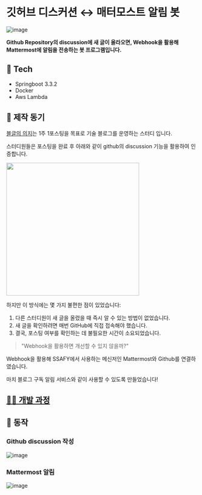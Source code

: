 # 깃허브 디스커션 ↔  매터모스트 알림 봇
![image](https://github.com/user-attachments/assets/6b90c188-bc2e-4af6-b5b8-bf9b136f9cea)

**Github Repository의 discussion에 새 글이 올라오면, Webhook을 활용해 Mattermost에 알림을 전송하는 봇 프로그램입니다.**

## 🔧 Tech
- Springboot 3.3.2
- Docker
- Aws Lambda

## 📖 제작 동기
[블글의 의지](https://github.com/SSAFY12th/beulgeul_ui-uiji/discussions)는 1주 1포스팅을 목표로 기술 블로그를 운영하는 스터디 입니다.

스터디원들은 포스팅을 완료 후 아래와 같이 github의 discussion 기능을 활용하여 인증합니다.

<img src="https://github.com/user-attachments/assets/39aaffa6-aaf0-4ad5-89db-c5987c1960b4" height="350"/>

<br>

하지만 이 방식에는 몇 가지 불편한 점이 있었습니다:

1. 다른 스터디원이 새 글을 올렸을 때 즉시 알 수 있는 방법이 없었습니다.
2. 새 글을 확인하려면 매번 GitHub에 직접 접속해야 했습니다.
3. 결국, 포스팅 여부를 확인하는 데 불필요한 시간이 소요되었습니다.

> "Webhook을 활용하면 개선할 수 있지 않을까?"

Webhook을 활용해 SSAFY에서 사용하는 메신저인 Mattermost와 Github를 연결하였습니다.

마치 블로그 구독 알림 서비스와 같이 사용할 수 있도록 만들었습니다!


## [👨‍💻 개발 과정](https://velog.io/@skb0516/github-mattermost-%EC%9B%B9%ED%9B%85-%EC%97%B0%EB%8F%99%EB%B8%94%EA%B8%80-%EB%B4%87-%EC%A0%9C%EC%9E%91%EA%B8%B0)

## 🚀 동작

### **Github discussion 작성**

![image](https://github.com/user-attachments/assets/3d3443c6-a2f1-453b-996e-925b867024e0)

### **Mattermost 알림**

![image](https://github.com/user-attachments/assets/2e03fbd7-b3bf-445e-b21e-54628ce22821)
